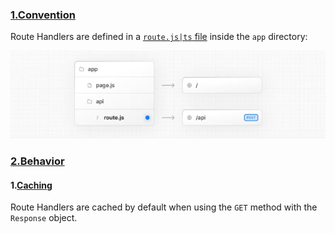 ### [1.Convention](https://nextjs.org/docs/app/building-your-application/routing/route-handlers#convention)

Route Handlers are defined in a [`route.js|ts` file](https://nextjs.org/docs/app/api-reference/file-conventions/route) inside the `app` directory:

![image-20230804163048737](../../../../image/image-20230804163048737.png)

### [2.Behavior](https://nextjs.org/docs/app/building-your-application/routing/route-handlers#behavior)

#### 1.[Caching](https://nextjs.org/docs/app/building-your-application/routing/route-handlers#caching)

Route Handlers are cached by default when using the `GET` method with the `Response` object.